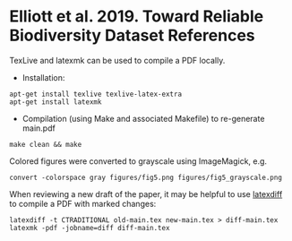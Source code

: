 # Elliott et al. 2019. Toward Reliable Biodiversity Dataset References 

TexLive and latexmk can be used to compile a PDF locally.
- Installation:
```shell
apt-get install texlive texlive-latex-extra
apt-get install latexmk
```

- Compilation (using Make and associated Makefile) to re-generate main.pdf
```shell
make clean && make
```

Colored figures were converted to grayscale using ImageMagick, e.g.
```
convert -colorspace gray figures/fig5.png figures/fig5_grayscale.png
```

When reviewing a new draft of the paper, it may be helpful to use [latexdiff](https://ctan.org/pkg/latexdiff) to compile a PDF with marked changes:
```
latexdiff -t CTRADITIONAL old-main.tex new-main.tex > diff-main.tex
latexmk -pdf -jobname=diff diff-main.tex
```
